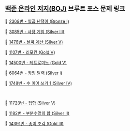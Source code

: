 ## [백준 온라인 저지(BOJ)](https://www.acmicpc.net/) 브루트 포스 문제 링크

🔎 [2309번 - 일곱 난쟁이 (Bronze Ⅰ)](https://www.acmicpc.net/problem/2309)

🔎 [3085번 - 사탕 게임 (Silver Ⅲ)](https://www.acmicpc.net/problem/3085)

🔎 [1476번 - 날짜 계산 (Silver Ⅴ)](https://www.acmicpc.net/problem/1476)

🔎 [1107번 - 리모컨 (Gold Ⅴ)](https://www.acmicpc.net/problem/1107)

🔎 [14500번 - 테트로미노 (Gold Ⅴ)](https://www.acmicpc.net/problem/14500)

🔎 [6064번 - 카잉 달력 (Silver Ⅰ)](https://www.acmicpc.net/problem/6064)

🔎 [1748번 - 수 이어 쓰기 1 (Silver Ⅳ)](https://www.acmicpc.net/problem/1748)

<br>

🔎 [11723번 - 집합 (Silver Ⅴ)](https://www.acmicpc.net/problem/11723)

🔎 [1182번 - 부분수열의 합 (Silver Ⅱ)](https://www.acmicpc.net/problem/1182)

🔎 [14391번 - 종이 조각 (Gold Ⅲ)](https://www.acmicpc.net/problem/14391)
